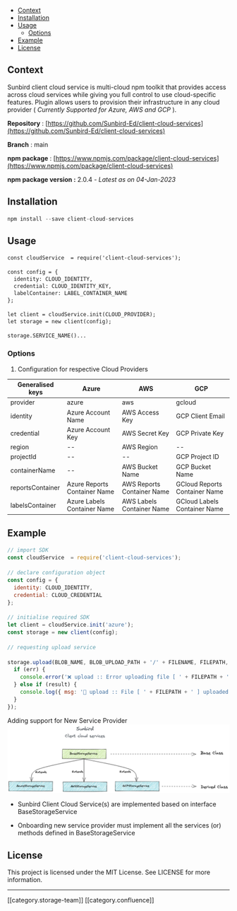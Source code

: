   * [Context](#context)
  * [Installation](#installation)
  * [Usage](#usage)
    * [Options](#options)
  * [Example](#example)
  * [License](#license)

## Context
Sunbird client cloud service is multi-cloud npm toolkit that provides access across cloud services while giving you full control to use cloud-specific features. Plugin allows users to provision their infrastructure in any cloud provider ( _Currently Supported for Azure, AWS and GCP_ ).

 **Repository**  : [https://github.com/Sunbird-Ed/client-cloud-services](https://github.com/Sunbird-Ed/client-cloud-services)

 **Branch**  : main

 **npm package**  : [https://www.npmjs.com/package/client-cloud-services](https://www.npmjs.com/package/client-cloud-services)

 **npm package version :** 2.0.4 -  _Latest as on 04-Jan-2023_ 


## Installation

```js
npm install --save client-cloud-services
```

## Usage

```
const cloudService  = require('client-cloud-services');

const config = {
  identity: CLOUD_IDENTITY,
  credential: CLOUD_IDENTITY_KEY,
  labelContainer: LABEL_CONTAINER_NAME
};

let client = cloudService.init(CLOUD_PROVIDER);
let storage = new client(config);

storage.SERVICE_NAME()...

```

### Options

1. Configuration for respective Cloud Providers





|  **Generalised keys**  |  **Azure**  |  **AWS**  |  **GCP**  | 
|  --- |  --- |  --- |  --- | 
|     provider      |            azure            |            aws            |            gcloud            | 
|     identity      |      Azure Account Name       |       AWS Access Key        |        GCP Client Email        | 
|    credential     |       Azure Account Key       |       AWS Secret Key        |        GCP Private Key         | 
|      region       |              --               |         AWS Region          |               --               | 
|     projectId     |              --               |             --              |         GCP Project ID         | 
|   containerName   |              --               |       AWS Bucket Name       |        GCP Bucket Name         | 
| reportsContainer  | Azure Reports Container Name  | AWS Reports Container Name  | GCloud Reports Container Name  | 
|  labelsContainer  |  Azure Labels Container Name  |  AWS Labels Container Name  |  GCloud Labels Container Name  | 




## Example

```js
// import SDK
const cloudService  = require('client-cloud-services');

// declare configuration object
const config = {
  identity: CLOUD_IDENTITY,
  credential: CLOUD_CREDENTIAL
};

// initialise required SDK
let client = cloudService.init('azure');
const storage = new client(config);

// requesting upload service

storage.upload(BLOB_NAME, BLOB_UPLOAD_PATH + '/' + FILENAME, FILEPATH, {}, (err, result, response) => {
  if (err) {
    console.error('❌ upload :: Error uploading file [ ' + FILEPATH + ' ]. Error => ' + err);
  } else if (result) {
    console.log({ msg: '📁 upload :: File [ ' + FILEPATH + ' ] uploaded successfully' });
  }
});

```


Adding support for New Service Provider![](images/storage/image-20230104-115349.png)
* Sunbird Client Cloud Service(s) are implemented based on interface BaseStorageService


* Onboarding new service provider must implement all the services (or) methods defined in BaseStorageService






## License
This project is licensed under the MIT License. See LICENSE for more information.



*****

[[category.storage-team]] 
[[category.confluence]] 
